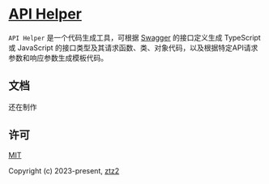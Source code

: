 # [API Helper](https://github.com/ztz2/api-helper)

`API Helper` 是一个代码生成工具，可根据 [Swagger](https://swagger.io/) 的接口定义生成 TypeScript 或 JavaScript 的接口类型及其请求函数、类、对象代码，以及根据特定API请求参数和响应参数生成模板代码。

## 文档
还在制作
 
## 许可

[MIT](https://opensource.org/licenses/MIT)

Copyright (c) 2023-present, [ztz2](https://github.com/ztz2)
